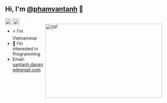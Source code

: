 ## Hi, I'm [@phamvantanh](https://github.com/phamvantanh) 👋
<a href="https://twitter.com/abhisheknaiidu">
  <img align="left" alt="Pham Van Tanh | Facebook" width="22px" src="https://raw.githubusercontent.com/peterthehan/peterthehan/master/assets/facebook.svg" />
</a>
<a href="https://www.linkedin.com/in/phamvantanh/">
  <img align="left" alt="Pham Van Tanh's LinkedIN" width="22px" src="https://raw.githubusercontent.com/peterthehan/peterthehan/master/assets/linkedin.svg" />
<br />
</a>
<img align="right" alt="GIF" src="https://github.com/abhisheknaiidu/abhisheknaiidu/blob/master/code.gif?raw=true" width="375" height="240" />


- ⭐ I'm Vietnamese
- 📖 I’m interested in Programming
- Email: vantanh.danang@gmail.com
